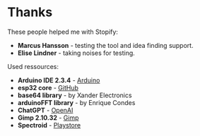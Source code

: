 # Thanks

These people helped me with Stopify:  
  
- **Marcus Hansson** - testing the tool and idea finding support.  
- **Elise Lindner** - taking noises for testing.

Used ressources:  
  
- **Arduino IDE 2.3.4** - [Arduino](http://www.arduino.cc)
- **esp32 core** - [GitHub](https://github.com/espressif/arduino-esp32)
- **base64 library** - by Xander Electronics  
- **arduinoFFT library** - by Enrique Condes  
- **ChatGPT** - [OpenAI](https://chatopenai.de/)
- **Gimp 2.10.32** - [Gimp](https://www.gimp.org)
- **Spectroid** - [Playstore](https://play.google.com/store/apps/details?id=org.intoorbit.spectrum&hl=de)
 
